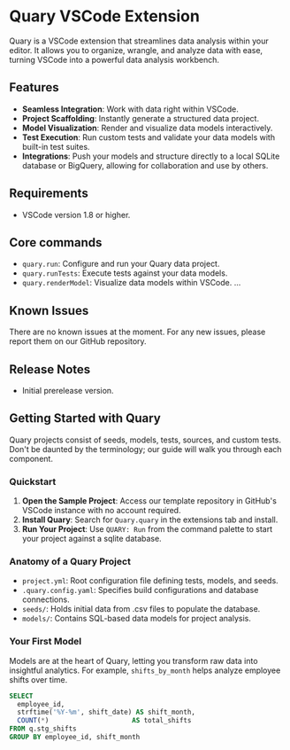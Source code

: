 # Quary VSCode Extension

Quary is a VSCode extension that streamlines data analysis within your editor. It allows you to organize, wrangle, and analyze data with ease, turning VSCode into a powerful data analysis workbench.

## Features

- **Seamless Integration**: Work with data right within VSCode.
- **Project Scaffolding**: Instantly generate a structured data project.
- **Model Visualization**: Render and visualize data models interactively.
- **Test Execution**: Run custom tests and validate your data models with built-in test suites.
- **Integrations**: Push your models and structure directly to a local SQLite database or BigQuery, allowing for collaboration and use by others.

## Requirements

- VSCode version 1.8 or higher.

## Core commands

- `quary.run`: Configure and run your Quary data project.
- `quary.runTests`: Execute tests against your data models.
- `quary.renderModel`: Visualize data models within VSCode.
  ...

## Known Issues

There are no known issues at the moment. For any new issues, please report them on our GitHub repository.

## Release Notes

- Initial prerelease version.

## Getting Started with Quary

Quary projects consist of seeds, models, tests, sources, and custom tests. Don't be daunted by the terminology; our guide will walk you through each component.

### Quickstart

1. **Open the Sample Project**: Access our template repository in GitHub's VSCode instance with no account required.
2. **Install Quary**: Search for `Quary.quary` in the extensions tab and install.
3. **Run Your Project**: Use `QUARY: Run` from the command palette to start your project against a sqlite database.

### Anatomy of a Quary Project

- `project.yml`: Root configuration file defining tests, models, and seeds.
- `.quary.config.yaml`: Specifies build configurations and database connections.
- `seeds/`: Holds initial data from .csv files to populate the database.
- `models/`: Contains SQL-based data models for project analysis.

### Your First Model

Models are at the heart of Quary, letting you transform raw data into insightful analytics. For example, `shifts_by_month` helps analyze employee shifts over time.

```sql
SELECT
  employee_id,
  strftime('%Y-%m', shift_date) AS shift_month,
  COUNT(*)                     AS total_shifts
FROM q.stg_shifts
GROUP BY employee_id, shift_month
```
